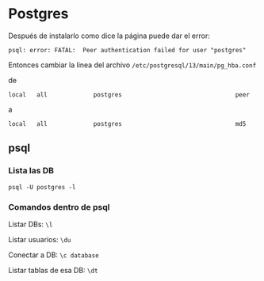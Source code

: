 # Postgres

Después de instalarlo como dice la página puede dar el error:

`
psql: error: FATAL:  Peer authentication failed for user "postgres"
`

Entonces cambiar la linea del archivo `/etc/postgresql/13/main/pg_hba.conf`

de

`local   all             postgres                                peer`

a

`local   all             postgres                                md5`




## psql

### Lista las DB

```
psql -U postgres -l
```

### Comandos dentro de psql

Listar DBs: ```\l```

Listar usuarios: ```\du```

Conectar a DB: ```\c database```

Listar tablas de esa DB: ```\dt```
